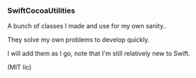 ### SwiftCocoaUtilities

A bunch of classes I made and use for my own sanity..

They solve my own problems to develop quickly.

I will add them as I go, note that I'm still relatively new to Swift.

(MIT lic)
